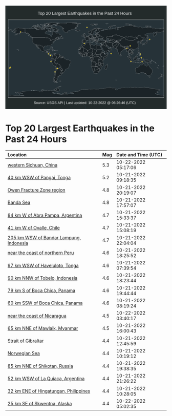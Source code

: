 ![Map](./map.png)

# Top 20 Largest Earthquakes in the Past 24 Hours

| Location | Mag | Date and Time (UTC) |
|:---|:---|:---|
| [western Sichuan, China](https://earthquake.usgs.gov/earthquakes/eventpage/us6000ivq1) | 5.3 | 10-22-2022 05:17:06 |
| [40 km WSW of Pangai, Tonga](https://earthquake.usgs.gov/earthquakes/eventpage/us6000ivgm) | 5.2 | 10-21-2022 09:18:35 |
| [Owen Fracture Zone region](https://earthquake.usgs.gov/earthquakes/eventpage/us6000ivm2) | 4.8 | 10-21-2022 20:19:07 |
| [Banda Sea](https://earthquake.usgs.gov/earthquakes/eventpage/us6000ivkt) | 4.8 | 10-21-2022 17:57:07 |
| [84 km W of Abra Pampa, Argentina](https://earthquake.usgs.gov/earthquakes/eventpage/us6000ivk9) | 4.7 | 10-21-2022 15:33:37 |
| [41 km W of Ovalle, Chile](https://earthquake.usgs.gov/earthquakes/eventpage/us6000ivk6) | 4.7 | 10-21-2022 15:08:19 |
| [205 km WSW of Bandar Lampung, Indonesia](https://earthquake.usgs.gov/earthquakes/eventpage/us6000ivms) | 4.7 | 10-21-2022 22:04:04 |
| [near the coast of northern Peru](https://earthquake.usgs.gov/earthquakes/eventpage/us6000ivky) | 4.6 | 10-21-2022 18:25:52 |
| [97 km WSW of Haveluloto, Tonga](https://earthquake.usgs.gov/earthquakes/eventpage/us6000ivgd) | 4.6 | 10-21-2022 07:39:54 |
| [90 km NNW of Tobelo, Indonesia](https://earthquake.usgs.gov/earthquakes/eventpage/us6000ivkw) | 4.6 | 10-21-2022 18:23:44 |
| [79 km S of Boca Chica, Panama](https://earthquake.usgs.gov/earthquakes/eventpage/us6000ivln) | 4.6 | 10-21-2022 19:44:44 |
| [60 km SSW of Boca Chica, Panama](https://earthquake.usgs.gov/earthquakes/eventpage/us6000ivgg) | 4.6 | 10-21-2022 08:19:24 |
| [near the coast of Nicaragua](https://earthquake.usgs.gov/earthquakes/eventpage/us6000ivpg) | 4.5 | 10-22-2022 03:40:17 |
| [65 km NNE of Mawlaik, Myanmar](https://earthquake.usgs.gov/earthquakes/eventpage/us6000ivkb) | 4.5 | 10-21-2022 16:00:43 |
| [Strait of Gibraltar](https://earthquake.usgs.gov/earthquakes/eventpage/us6000ivhg) | 4.4 | 10-21-2022 12:45:59 |
| [Norwegian Sea](https://earthquake.usgs.gov/earthquakes/eventpage/us6000ivgt) | 4.4 | 10-21-2022 10:19:12 |
| [85 km NNE of Shikotan, Russia](https://earthquake.usgs.gov/earthquakes/eventpage/us6000ivlp) | 4.4 | 10-21-2022 19:38:35 |
| [52 km WSW of La Quiaca, Argentina](https://earthquake.usgs.gov/earthquakes/eventpage/us6000ivmh) | 4.4 | 10-21-2022 21:26:22 |
| [32 km ENE of Hingatungan, Philippines](https://earthquake.usgs.gov/earthquakes/eventpage/us6000ivh1) | 4.4 | 10-21-2022 10:28:05 |
| [25 km SE of Skwentna, Alaska](https://earthquake.usgs.gov/earthquakes/eventpage/ak022djyj1sr) | 4.4 | 10-22-2022 05:02:35 |
